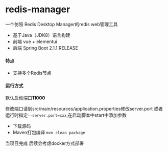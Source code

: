 ﻿# redis-manager
一个仿照 Redis Desktop Manager的redis web管理工具 
+ 基于Java（JDK8）语言构建
+ 前端 vue + elementui
+ 后端 Spring Boot 2.1.1.RELEASE

#### 特点
 + 支持多个Redis节点

#### 运行方式
默认启动端口**11000**

修改端口请到src/main/resources/application.properties修改server.port
或者运行时指定`--server.port=xxx`,在启动脚本中start中添加参数

+ 下载源码
+ Maven打包编译
 `mvn clean package`

当项目完成 后续会考虑docker方式部署 



